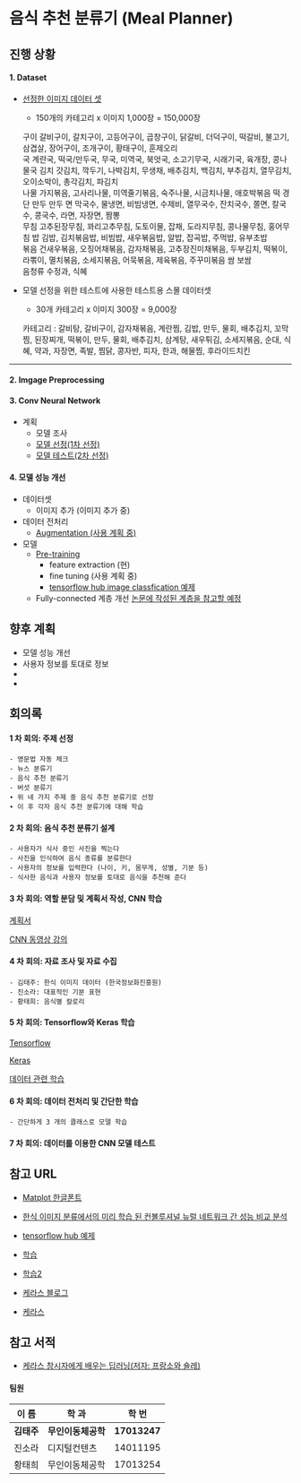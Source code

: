 # 음식 추천 분류기 (Meal Planner)


## 진행 상황
#### 1. Dataset
  - [선정한 이미지 데이터 셋](http://www.aihub.or.kr/content/140)
    - 150개의 카테고리 x 이미지 1,000장 = 150,000장

    구이	갈비구이, 갈치구이, 고등어구이, 곱창구이, 닭갈비, 더덕구이, 떡갈비, 불고기, 삼겹살, 장어구이, 조개구이, 황태구이, 훈제오리	
    국	계란국, 떡국/만두국, 무국, 미역국, 북엇국, 소고기무국, 시래기국, 육개장, 콩나물국
    김치	갓김치, 깍두기, 나박김치, 무생채, 배추김치, 백김치, 부추김치, 열무김치, 오이소박이, 총각김치, 파김치	
    나물	가지볶음, 고사리나물, 미역줄기볶음, 숙주나물, 시금치나물, 애호박볶음
    떡	경단	만두	만두
    면	막국수, 물냉면, 비빔냉면, 수제비, 열무국수, 잔치국수, 쫄면, 칼국수, 콩국수, 라면, 자장면, 짬뽕	
    무침	고추된장무침, 꽈리고추무침, 도토이물, 잡채, 도라지무침, 콩나물무침, 홍어무침
    밥	김밥, 김치볶음밥, 비빔밥, 새우볶음밥, 알밥, 잡곡밥, 주먹밥, 유부초밥	
    볶음	건새우볶음, 오징어채볶음, 감자채볶음, 고추장진미채볶음, 두부김치, 떡볶이, 라뽂이, 멸치볶음, 소세지볶음, 어묵볶음, 제육볶음, 주꾸미볶음
    쌈	보쌈	
    음청류	수정과, 식혜

  - 모델 선정을 위한 테스트에 사용한 테스트용 스몰 데이터셋  
    - 30개 카테고리 x 이미지 300장 = 9,000장

    카테고리 : 갈비탕, 갈비구이, 감자채볶음, 계란찜, 김밥, 만두, 물회, 배추김치, 꼬막찜, 된장찌개, 떡볶이, 만두, 물회, 배추김치, 삼계탕, 새우튀김,     소세지볶음, 순대, 식혜, 약과, 자장면, 족발, 찜닭, 콩자반, 피자, 한과, 해물찜, 후라이드치킨
***
#### 2. Imgage Preprocessing
#### 3. Conv Neural Network
  - 계획
    - 모델 조사
    - [모델 선정(1차 선정)](https://github.com/sorachin/AI_Team10/issues/16)
    - [모델 테스트(2차 선정)](https://github.com/sorachin/AI_Team10/issues/16)

#### 4. 모델 성능 개선
  - 데이터셋
    - 이미지 추가 (이미지 추가 중)
  - 데이터 전처리
    - [Augmentation (사용 계획 중)](https://github.com/sorachin/AI_Team10/issues/9)
  - 모델
    - [Pre-training](https://github.com/sorachin/AI_Team10/issues/10)
      - feature extraction (현)
      - fine tuning (사용 계획 중)
      - [tensorflow hub image classfication 예제](https://www.tensorflow.org/tutorials/images/hub_with_keras)
    - Fully-connected 계층 개선 [논문에 작성된 계층을 참고할 예정](https://www.eiric.or.kr/community/post2_cseric.php?m=view&gubun=201804&num=15137&pg=5&seGubun=10&seGubun1=&SnxGubun=%C6%F7%BD%BA%C5%CD&searchBy=&searchWord=)
## 향후 계획
 - 모델 성능 개선
 - 사용자 정보를 토대로 정보 
 -
 -    

## 회의록
  #### 1 차 회의: 주제 선정
    - 영문법 자동 체크
    - 뉴스 분류기
    - 음식 추천 분류기
    - 버섯 분류기
    ∙ 위 네 가지 주제 중 음식 추천 분류기로 선정
    ∙ 이 후 각자 음식 추천 분류기에 대해 학습
  #### 2 차 회의: 음식 추천 분류기 설계
    - 사용자가 식사 중인 사진을 찍는다
    - 사진을 인식하여 음식 종류를 분류한다
    - 사용자의 정보를 입력한다 (나이, 키, 몸무게, 성별, 기분 등)
    - 식사한 음식과 사용자 정보를 토대로 음식을 추천해 준다  
  #### 3 차 회의: 역할 분담 및 계획서 작성, CNN 학습
   [계획서](https://github.com/sorachin/AI_Team10/files/3175674/default.pdf)
   
   [CNN 동영상 강의](https://www.youtube.com/watch?v=E9Xh_fc9KnQ&list=PLlMkM4tgfjnLSOjrEJN31gZATbcj_MpUm&index=38)
  #### 4 차 회의: 자료 조사 및 자료 수집
    - 김태주: 한식 이미지 데이터 (한국정보화진흥원)
    - 진소라: 대표적인 기분 표현
    - 황태희: 음식별 칼로리 
  #### 5 차 회의: Tensorflow와 Keras 학습 
   [Tensorflow](https://www.udacity.com/course/intro-to-tensorflow-for-deep-learning--ud187)
   
   [Keras](https://github.com/sorachin/AI_Team10/issues/9)
   
   [데이터 관련 학습](https://github.com/sorachin/AI_Team10/issues/3)
  #### 6 차 회의: 데이터 전처리 및 간단한 학습
    - 간단하게 3 개의 클래스로 모델 학습
  #### 7 차 회의: 데이터를 이용한 CNN 모델 테스트


###
## 참고 URL
- [Matplot 한글폰트](https://programmers.co.kr/learn/courses/21/lessons/950)

- [한식 이미지 분류에서의 미리 학습 된 컨볼루셔널 뉴럴 네트워크 간 성능 비교 분석](https://www.eiric.or.kr/community/post2_cseric.php?m=view&gubun=201804&num=15137&pg=5&seGubun=10&seGubun1=&SnxGubun=%C6%F7%BD%BA%C5%CD&searchBy=&searchWord=)

- [tensorflow hub 예제](https://www.tensorflow.org/tutorials/images/hub_with_keras)

- [학습](https://github.com/sorachin/AI_Team10/issues/5)

- [학습2](https://github.com/sorachin/AI_Team10/issues/3)

- [케라스 블로그](https://tykimos.github.io/)

- [케라스](https://keras.io/)

## 참고 서적
- [케라스 창시자에게 배우는 딥러닝(저자: 프랑소와 숄레)](https://book.naver.com/bookdb/book_detail.nhn?bid=14069088)

#### 팀원
  이 름 | 학 과 | 학 번
  -----|--------|------
  **김태주**|**무인이동체공학**|**17013247**
  진소라|디지털컨텐츠|14011195
  황태희|무인이동체공학|17013254

